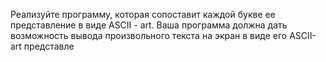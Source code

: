 Реализуйте программу, которая сопоставит каждой букве ее
представление в виде ASCII - art.
Ваша программа должна дать возможность вывода произвольного
текста на экран в виде его ASCII-art представле
